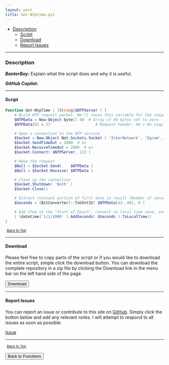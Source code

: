 ```yaml
---
layout: post
title: Get-Ntptime.ps1
---
```


- [Description](#description)
  - [Script](#script)
  - [Download](#download)
  - [Report Issues](#report-issues)

---

### Description

**_BanterBoy:_** Explain what the script does and why it is useful.

**_GitHub Copilot:_**

---

#### Script

```powershell
Function Get-NtpTime ( [String]$NTPServer ) {
    # Build NTP request packet. We'll reuse this variable for the response packet
    $NTPData = New-Object byte[] 48  # Array of 48 bytes set to zero
    $NTPData[0] = 27                    # Request header: 00 = No Leap Warning; 011 = Version 3; 011 = Client Mode; 00011011 = 27

    # Open a connection to the NTP service
    $Socket = New-Object Net.Sockets.Socket ( 'InterNetwork', 'Dgram', 'Udp' )
    $Socket.SendTimeOut = 2000  # ms
    $Socket.ReceiveTimeOut = 2000  # ms
    $Socket.Connect( $NTPServer, 123 )

    # Make the request
    $Null = $Socket.Send(    $NTPData )
    $Null = $Socket.Receive( $NTPData )

    # Clean up the connection
    $Socket.Shutdown( 'Both' )
    $Socket.Close()

    # Extract relevant portion of first date in result (Number of seconds since "Start of Epoch")
    $Seconds = [BitConverter]::ToUInt32( $NTPData[43..40], 0 )

    # Add them to the "Start of Epoch", convert to local time zone, and return
    ( [datetime]'1/1/1900' ).AddSeconds( $Seconds ).ToLocalTime()
}
```

<span style="font-size:11px;"><a href="#"><i class="fas fa-caret-up" aria-hidden="true" style="color: white; margin-right:5px;"></i>Back to Top</a></span>

---

#### Download

Please feel free to copy parts of the script or if you would like to download the entire script, simple click the download button. You can download the complete repository in a zip file by clicking the Download link in the menu bar on the left hand side of the page.

<button class="btn" type="submit" onclick="window.open('/PowerShell/functions/time/Get-Ntptime.ps1')">
    <i class="fa fa-cloud-download-alt">
    </i>
        Download
</button>

---

#### Report Issues

You can report an issue or contribute to this site on <a href="https://github.com/BanterBoy/scripts-blog/issues">GitHub</a>. Simply click the button below and add any relevant notes. I will attempt to respond to all issues as soon as possible.

<!-- Place this tag where you want the button to render. -->

<a class="github-button" href="https://github.com/BanterBoy/scripts-blog/issues/new?title=Get-Ntptime.ps1&body=There is a problem with this function. Please find details below." data-show-count="true" aria-label="Issue BanterBoy/scripts-blog on GitHub">Issue</a>

---

<span style="font-size:11px;"><a href="#"><i class="fas fa-caret-up" aria-hidden="true" style="color: white; margin-right:5px;"></i>Back to Top</a></span>

<a href="/menu/_pages/functions.html">
    <button class="btn">
        <i class='fas fa-reply'>
        </i>
            Back to Functions
    </button>
</a>

[1]: http://ecotrust-canada.github.io/markdown-toc
[2]: https://github.com/googlearchive/code-prettify

